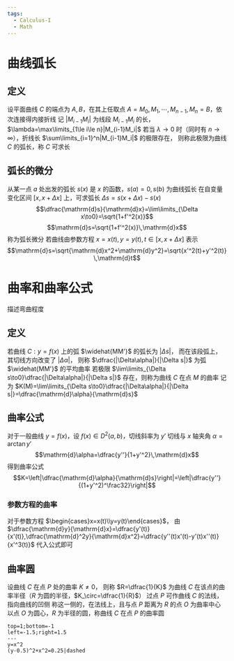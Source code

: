 ```yaml
---
tags:
  - Calculus-I
  - Math
---
```

# 曲线弧长
## 定义
设平面曲线 $C$ 的端点为 $A,B$，在其上任取点 $A=M_0,M_1,\cdots,M_{n-1},M_n=B$，依次连接得内接折线
记 $|M_{i-1}M_i|$ 为线段 $M_{i-1}M_i$ 的长，$\lambda=\max\limits_{1\le i\le n}|M_{i-1}M_i|$
若当 $\lambda\to0$ 时（同时有 $n\to\infty$），折线长 $\sum\limits_{i=1}^n|M_{i-1}M_i|$ 的极限存在，
则称此极限为曲线 $C$ 的弧长，称 $C$ 可求长
## 弧长的微分
从某一点 $a$ 处出发的弧长 $s(x)$ 是 $x$ 的函数，$s(a)=0,s(b)$ 为曲线弧长
在自变量变化区间 $[x,x+\Delta x]$ 上，可求弧长 $\Delta s=s(x+\Delta x)-s(x)$
$$\dfrac{\mathrm{d}s}{\mathrm{d}x}=\lim\limits_{\Delta x\to0}=\sqrt{1+f'^2(x)}$$
$$\mathrm{d}s=\sqrt{1+f'^2(x)}\,\mathrm{d}x$$
称为弧长微分
若曲线由参数方程 $x=x(t),y=y(t),t\in[x,x+\Delta x]$ 表示
$$\mathrm{d}s=\sqrt{\mathrm{d}x^2+\mathrm{d}y^2}=\sqrt{x'^2(t)+y'^2(t)}\,\mathrm{d}t$$
# 曲率和曲率公式
描述弯曲程度
## 定义
若曲线 $C:y=f(x)$ 上的弧 $\widehat{MM'}$ 的弧长为 $|\Delta s|$，
而在该段弧上，其切线方向改变了 $|\Delta\alpha|$，
则称 $\dfrac{|\Delta\alpha|}{|\Delta s|}$ 为弧 $\widehat{MM'}$ 的平均曲率
若极限 $\lim\limits_{\Delta s\to0}\dfrac{|\Delta\alpha|}{|\Delta s|}$ 存在，则称为曲线 $C$ 在点 $M$ 的曲率
记为 $K(M)=\lim\limits_{\Delta s\to0}\dfrac{|\Delta\alpha|}{|\Delta s|}=\dfrac{\mathrm{d}\alpha}{\mathrm{d}s}$
## 曲率公式
对于一般曲线 $y=f(x)$，设 $f(x)\in D^2(a,b)$，切线斜率为 $y'$
切线与 $x$ 轴夹角 $\alpha=\arctan y'$
$$\mathrm{d}\alpha=\dfrac{y''}{1+y'^2}\,\mathrm{d}x$$
得到曲率公式$$K=\left|\dfrac{\mathrm{d}\alpha}{\mathrm{d}s}\right|=\left|\dfrac{y''}{(1+y'^2)^\frac32}\right|$$
### 参数方程的曲率
对于参数方程 $\begin{cases}x=x(t)\\y=y(t)\end{cases}$，
由 $\dfrac{\mathrm{d}y}{\mathrm{d}x}=\dfrac{y'(t)}{x'(t)},\dfrac{\mathrm{d}^2y}{\mathrm{d}x^2}=\dfrac{y''(t)x'(t)-y'(t)x''(t)}{x'^3(t)}$
代入公式即可
## 曲率圆
设曲线 $C$ 在点 $P$ 处的曲率 $K\neq0$，
则称 $R=\dfrac{1}{K}$ 为曲线 $C$ 在该点的曲率半径（$R$ 为圆的半径，$K_\circ=\dfrac{1}{R}$）
过点 $P$ 可作曲线 $C$ 的法线，指向曲线的凹侧
称这一侧的，在法线上，且与点 $P$ 距离为 $R$ 的点 $O$ 为曲率中心
以点 $O$ 为圆心，$R$ 为半径的圆，称曲线 $C$ 在点 $P$ 的曲率圆
```desmos-graph
top=1;bottom=-1
left=-1.5;right=1.5
---
y=x^2
(y-0.5)^2+x^2=0.25|dashed
```
